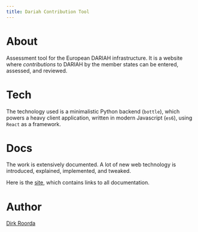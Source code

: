 ```yaml
---
title: Dariah Contribution Tool
---
```


# About
Assessment tool for the European DARIAH infrastructure.
It is a website where *contributions* to DARIAH by the member states
can be entered, assessed, and reviewed.

# Tech
The technology used is a minimalistic Python backend (`bottle`),
which powers a heavy client application, written in modern Javascript (`es6`),
using `React` as a framework.

# Docs
The work is extensively documented. 
A lot of new web technology is introduced, explained, implemented, and tweaked.

Here is the [site](https://dariah-beta.dans.knaw.nl), which contains links to all documentation.

# Author
[Dirk Roorda](https://dans.knaw.nl/en/about/organisation-and-policy/staff/roorda)
